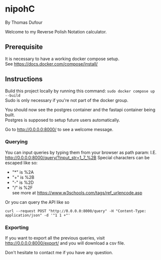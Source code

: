 # nipohC
By Thomas Dufour  

Welcome to my Reverse Polish Notation calculator.

## Prerequisite
It is necessary to have a working docker compose setup.    
See https://docs.docker.com/compose/install/

## Instructions 
Build this project locally by running this command: `sudo docker compose up --build`  
Sudo is only necessary if you're not part of the docker group.  
  
You should now see the postgres container and the fastapi container being built.  
Postgres is supposed to setup future users automatically.  

Go to http://0.0.0.0:8000/ to see a welcome message.

### Querying
You can input queries by typing them from your browser as path param: I.E. http://0.0.0.0:8000/query/?input_str=1_7_%2B
Special characters can be escaped like so:
- "*" is %2A
- "+" is %2B
- "-" is %2D
- "/" is %2F  
see more at https://www.w3schools.com/tags/ref_urlencode.asp  

Or you can query the API like so  
```
curl --request POST "http://0.0.0.0:8000/query" -H "Content-Type: application/json" -d '"1 1 +"'
```
### Exporting
If you want to export all the previous queries, visit http://0.0.0.0:8000/export/ and you will download a csv file.  
  
Don't hesitate to contact me if you have any question.
